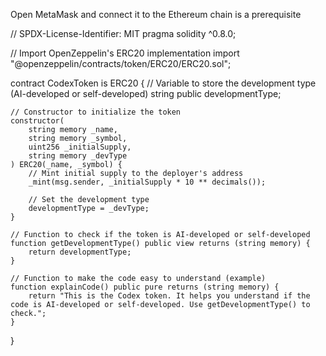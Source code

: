 Open MetaMask and connect it to the Ethereum chain is a prerequisite

// SPDX-License-Identifier: MIT
pragma solidity ^0.8.0;

// Import OpenZeppelin's ERC20 implementation
import "@openzeppelin/contracts/token/ERC20/ERC20.sol";

contract CodexToken is ERC20 {
    // Variable to store the development type (AI-developed or self-developed)
    string public developmentType;

    // Constructor to initialize the token
    constructor(
        string memory _name,
        string memory _symbol,
        uint256 _initialSupply,
        string memory _devType
    ) ERC20(_name, _symbol) {
        // Mint initial supply to the deployer's address
        _mint(msg.sender, _initialSupply * 10 ** decimals());

        // Set the development type
        developmentType = _devType;
    }

    // Function to check if the token is AI-developed or self-developed
    function getDevelopmentType() public view returns (string memory) {
        return developmentType;
    }

    // Function to make the code easy to understand (example)
    function explainCode() public pure returns (string memory) {
        return "This is the Codex token. It helps you understand if the code is AI-developed or self-developed. Use getDevelopmentType() to check.";
    }
}
